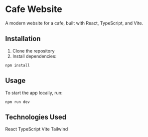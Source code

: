 # Cafe Website
A modern website for a cafe, built with React, TypeScript, and Vite.

## Installation
1. Clone the repository
2. Install dependencies: 
```
npm install
```


## Usage
To start the app locally, run:

```
npm run dev
```

## Technologies Used
React
TypeScript
Vite
Tailwind
